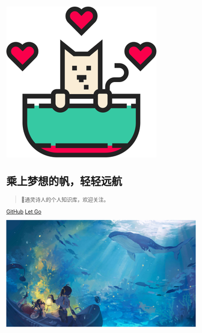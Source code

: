 <!-- _coverpage.md -->

![](./blog/image/cat.svg)

# 乘上梦想的帆，轻轻远航

> 💪通灵诗人的个人知识库，欢迎关注。

[GitHub](https://github.com/Estom)
[Let Go](/README.md)

<!-- 背景色 -->
<!-- ![color](#f0f0f0) -->
<!-- 背景图 -->
![](./blog/image/cover2.jpg)

